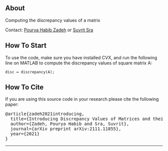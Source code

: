 ## About ##

Computing the discrepancy values of a matrix

Contact: [Pourya Habib Zadeh](mailto:pourya@mit.edu) or [Suvrit Sra](mailto:suvrit@mit.edu) 

## How To Start ##

To use the code, make sure you have installed CVX, and run the following line on MATLAB to compute the discrepancy values of square matrix A:
```
disc = discrepancy(A);
```

## How To Cite ##

If you are using this source code in your research please cite the following paper:
<pre>
@article{zadeh2021introducing,
  title={Introducing Discrepancy Values of Matrices and their Application to Bounding Norms of Commutators},
  author={Zadeh, Pourya Habib and Sra, Suvrit},
  journal={arXiv preprint arXiv:2111.11855},
  year={2021}
}
</pre>

-------------------------------------------------------------------------------
